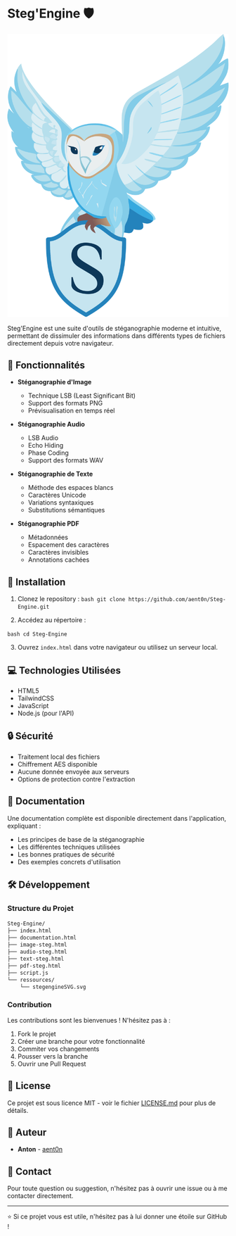 # Steg'Engine 🛡️

![Steg'Engine Logo](Steg-Engine/ressources/stegengineSVG.svg)

Steg'Engine est une suite d'outils de stéganographie moderne et intuitive, permettant de dissimuler des informations dans différents types de fichiers directement depuis votre navigateur.

## 🌟 Fonctionnalités

- **Stéganographie d'Image**
  - Technique LSB (Least Significant Bit)
  - Support des formats PNG
  - Prévisualisation en temps réel

- **Stéganographie Audio**
  - LSB Audio
  - Echo Hiding
  - Phase Coding
  - Support des formats WAV

- **Stéganographie de Texte**
  - Méthode des espaces blancs
  - Caractères Unicode
  - Variations syntaxiques
  - Substitutions sémantiques

- **Stéganographie PDF**
  - Métadonnées
  - Espacement des caractères
  - Caractères invisibles
  - Annotations cachées

## 🚀 Installation

1. Clonez le repository : 
``bash
git clone https://github.com/aent0n/Steg-Engine.git``

2. Accédez au répertoire :

``bash
cd Steg-Engine``


3. Ouvrez `index.html` dans votre navigateur ou utilisez un serveur local.

## 💻 Technologies Utilisées

- HTML5
- TailwindCSS
- JavaScript
- Node.js (pour l'API)

## 🔒 Sécurité

- Traitement local des fichiers
- Chiffrement AES disponible
- Aucune donnée envoyée aux serveurs
- Options de protection contre l'extraction

## 📖 Documentation

Une documentation complète est disponible directement dans l'application, expliquant :
- Les principes de base de la stéganographie
- Les différentes techniques utilisées
- Les bonnes pratiques de sécurité
- Des exemples concrets d'utilisation

## 🛠️ Développement

### Structure du Projet
```
Steg-Engine/
├── index.html
├── documentation.html
├── image-steg.html
├── audio-steg.html
├── text-steg.html
├── pdf-steg.html
├── script.js
└── ressources/
    └── stegengineSVG.svg
```



### Contribution

Les contributions sont les bienvenues ! N'hésitez pas à :
1. Fork le projet
2. Créer une branche pour votre fonctionnalité
3. Commiter vos changements
4. Pousser vers la branche
5. Ouvrir une Pull Request

## 📝 License

Ce projet est sous licence MIT - voir le fichier [LICENSE.md](LICENSE.md) pour plus de détails.

## 👥 Auteur

- **Anton** - [aent0n](https://github.com/aent0n)

## 📧 Contact

Pour toute question ou suggestion, n'hésitez pas à ouvrir une issue ou à me contacter directement.

---
⭐ Si ce projet vous est utile, n'hésitez pas à lui donner une étoile sur GitHub !
